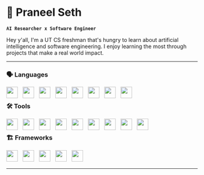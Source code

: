 # 🎯 Praneel Seth

**`AI Researcher x Software Engineer`**

Hey y'all, I'm a UT CS freshman that's hungry to learn about artificial intelligence and software engineering. I enjoy learning the most through projects that make a real world impact.

---

### 🗣️ Languages
<img align="left" width="30px" style="padding-right:10px;" src='https://cdn.jsdelivr.net/gh/devicons/devicon/icons/java/java-original.svg'>
<img align="left" width="30px" style="padding-right:10px;" src='https://cdn.jsdelivr.net/gh/devicons/devicon/icons/python/python-original.svg'>
<img align="left" width="30px" style="padding-right:10px;" src='https://cdn.jsdelivr.net/gh/devicons/devicon/icons/javascript/javascript-original.svg'>
<img align="left" width="30px" style="padding-right:10px;" src='https://cdn.jsdelivr.net/gh/devicons/devicon/icons/html5/html5-original.svg'>
<img align="left" width="30px" style="padding-right:10px;" src='https://cdn.jsdelivr.net/gh/devicons/devicon/icons/css3/css3-original.svg'>
<img align="left" width="30px" style="padding-right:10px;" src='https://cdn.jsdelivr.net/gh/devicons/devicon/icons/react/react-original.svg'>
<img align="left" width="30px" style="padding-right:10px;" src='https://cdn.jsdelivr.net/gh/devicons/devicon/icons/swift/swift-original.svg'>
<img align="left" width="30px" style="padding-right:10px;" src='https://cdn.jsdelivr.net/gh/devicons/devicon/icons/dart/dart-original.svg'>
<br />

### 🛠️ Tools
<img align="left" width="30px" style="padding-right:10px;" src='https://cdn.jsdelivr.net/gh/devicons/devicon/icons/vscode/vscode-original.svg'>
<img align="left" width="30px" style="padding-right:10px;" src='https://cdn.jsdelivr.net/gh/devicons/devicon/icons/jupyter/jupyter-original-wordmark.svg'>
<img align="left" width="30px" style="padding-right:10px;" src='https://cdn.jsdelivr.net/gh/devicons/devicon/icons/androidstudio/androidstudio-original.svg'>
<img align="left" width="30px" style="padding-right:10px;" src='https://cdn.jsdelivr.net/gh/devicons/devicon/icons/xcode/xcode-original.svg'>
<img align="left" width="30px" style="padding-right:10px;" src='https://cdn.jsdelivr.net/gh/devicons/devicon/icons/npm/npm-original-wordmark.svg'>
<img align="left" width="30px" style="padding-right:10px;" src='https://cdn.jsdelivr.net/gh/devicons/devicon/icons/git/git-original.svg'>
<img align="left" width="30px" style="padding-right:10px;" src='https://cdn.jsdelivr.net/gh/devicons/devicon/icons/intellij/intellij-original.svg'>
<img align="left" width="30px" style="padding-right:10px;" src='https://cdn.jsdelivr.net/gh/devicons/devicon/icons/ssh/ssh-original.svg'>
<img align="left" width="30px" style="padding-right:10px;" src='https://cdn.jsdelivr.net/gh/devicons/devicon/icons/bash/bash-original.svg'>
<br />

### 🏗️ Frameworks
<img align="left" width="30px" style="padding-right:10px;" src='https://cdn.jsdelivr.net/gh/devicons/devicon/icons/numpy/numpy-original.svg'>
<img align="left" width="30px" style="padding-right:10px;" src='https://cdn.jsdelivr.net/gh/devicons/devicon/icons/opencv/opencv-original.svg'>
<img align="left" width="30px" style="padding-right:10px;" src='https://cdn.jsdelivr.net/gh/devicons/devicon/icons/pandas/pandas-original.svg'>
<img align="left" width="30px" style="padding-right:10px;" src='https://cdn.jsdelivr.net/gh/devicons/devicon/icons/tensorflow/tensorflow-original.svg'>
<img align="left" width="30px" style="padding-right:10px;" src='https://cdn.jsdelivr.net/gh/devicons/devicon/icons/flutter/flutter-original.svg'>
<br />
<br />
 
---
